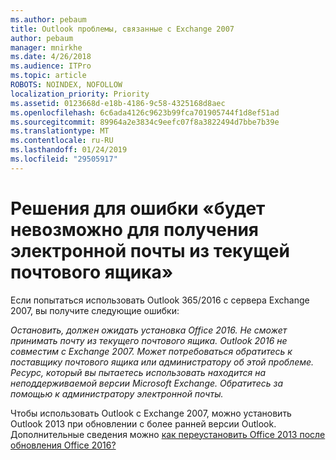 ```yaml
---
ms.author: pebaum
title: Outlook проблемы, связанные с Exchange 2007
author: pebaum
manager: mnirkhe
ms.date: 4/26/2018
ms.audience: ITPro
ms.topic: article
ROBOTS: NOINDEX, NOFOLLOW
localization_priority: Priority
ms.assetid: 0123668d-e18b-4186-9c58-4325168d8aec
ms.openlocfilehash: 6c6ada4126c9623b99fca701905744f1d8ef51ad
ms.sourcegitcommit: 89964a2e3834c9eefc07f8a3822494d7bbe7b39e
ms.translationtype: MT
ms.contentlocale: ru-RU
ms.lasthandoff: 01/24/2019
ms.locfileid: "29505917"
---
```

# <a name="solution-for-error-you-wont-be-able-to-receive-mail-from-a-current-mailbox"></a>Решения для ошибки «будет невозможно для получения электронной почты из текущей почтового ящика»
Если попытаться использовать Outlook 365/2016 с сервера Exchange 2007, вы получите следующие ошибки:

*Остановить, должен ожидать установка Office 2016. Не сможет принимать почту из текущего почтового ящика. Outlook 2016 не совместим с Exchange 2007. Может потребоваться обратитесь к поставщику почтового ящика или администратору об этой проблеме. Ресурс, который вы пытаетесь использовать находится на неподдерживаемой версии Microsoft Exchange. Обратитесь за помощью к администратору электронной почты.*

Чтобы использовать Outlook с Exchange 2007, можно установить Outlook 2013 при обновлении с более ранней версии Outlook. Дополнительные сведения можно [как переустановить Office 2013 после обновления Office 2016?](https://support.office.com/article/a6ca92f4-cbb4-4609-9fdb-f8d3dd6812f3)